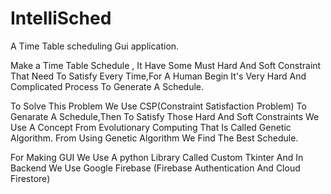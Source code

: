 # IntelliSched
A Time Table scheduling Gui application.

Make a Time Table Schedule , It Have Some Must Hard And Soft Constraint That Need To Satisfy Every Time,For A Human Begin It's Very Hard And Complicated Process To Generate A Schedule.

To Solve This Problem We Use CSP(Constraint Satisfaction Problem) To Genarate A Schedule,Then To Satisfy Those Hard And Soft Constraints We Use A Concept From Evolutionary Computing That Is Called Genetic Algorithm.
From Using Genetic Algorithm We Find The Best Schedule.

For Making GUI We Use A python Library Called Custom Tkinter And In Backend We Use Google Firebase (Firebase Authentication And Cloud Firestore)